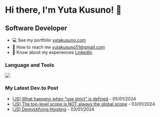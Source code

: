 # Hi there, I'm Yuta Kusuno! 👋

## Software Developer

- 💻 See my portfolio [yutakusuno.com](http://yutakusuno.com)
- 📩 How to reach me yutakusuno51@gmail.com
- 📄 Know about my experiences [LinkedIn](https://www.linkedin.com/in/yutakusuno/)

### Language and Tools

<a href="https://skillicons.dev">
  <img src="https://skillicons.dev/icons?i=js,ts,react,materialui,graphql,ruby,py,nodejs,mysql,mongo,aws,docker,redis,elasticsearch,jenkins" />
</a>

### My Latest Dev.to Post


- [[JS] What happens when “use strict” is defined](https://dev.to/yutakusuno/js-what-happens-when-use-strict-is-defined-566f) - 05/01/2024
- [[JS] The top-level scope is NOT always the global scope](https://dev.to/yutakusuno/js-the-top-level-scope-is-not-always-the-global-scope-4p84) - 03/01/2024
- [[JS] Demystifying Hoisting](https://dev.to/yutakusuno/demystifying-hoisting-in-javascript-3ke3) - 03/01/2024
